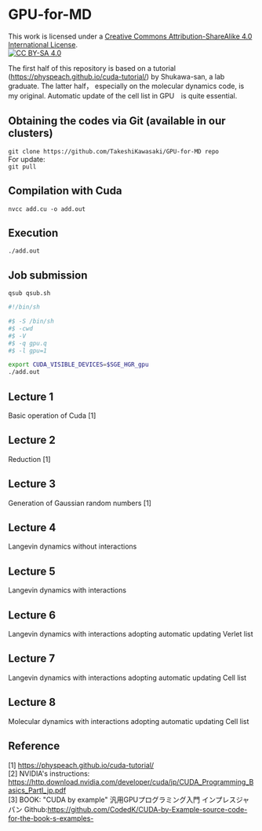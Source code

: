# GPU-for-MD <br>
This work is licensed under a
[Creative Commons Attribution-ShareAlike 4.0 International License][cc-by-sa].<br>
[![CC BY-SA 4.0][cc-by-sa-image]][cc-by-sa]

[cc-by-sa]: http://creativecommons.org/licenses/by-sa/4.0/
[cc-by-sa-image]: https://licensebuttons.net/l/by-sa/4.0/88x31.png
[cc-by-sa-shield]: https://img.shields.io/badge/License-CC%20BY--SA%204.0-lightgrey.svg

The first half of this repository is based on a tutorial (https://physpeach.github.io/cuda-tutorial/) by Shukawa-san, a lab graduate. 
The latter half， especially on the molecular dynamics code, is my original. Automatic update of the cell list in GPU　is quite essential.

## Obtaining the codes via Git (available in our clusters) <br>
 `git clone https://github.com/TakeshiKawasaki/GPU-for-MD repo` <br>
 For update:<br>
 `git pull` 
 
## Compilation with Cuda <br>
 `nvcc add.cu -o add.out` 
## Execution <br>
`./add.out` 

## Job submission <br>
`qsub qsub.sh` 

```shell:qsub.sh
#!/bin/sh                                                                                                                 

#$ -S /bin/sh                                                                                                             
#$ -cwd                                                                                                                   
#$ -V                                                                                                                     
#$ -q gpu.q                                                                                                               
#$ -l gpu=1                                                                                                               

export CUDA_VISIBLE_DEVICES=$SGE_HGR_gpu
./add.out
```

## Lecture 1 <br>
Basic operation of Cuda [1]
## Lecture 2 <br>
Reduction [1]
## Lecture 3 <br>
Generation of Gaussian random numbers [1]
## Lecture 4 <br>
Langevin dynamics without interactions
## Lecture 5 <br>
Langevin dynamics with interactions
## Lecture 6 <br>
Langevin dynamics with interactions adopting automatic updating Verlet list 
## Lecture 7 <br>
Langevin dynamics with interactions adopting automatic updating Cell list

## Lecture 8 <br>
Molecular dynamics with interactions adopting automatic updating Cell list


## Reference <br>
[1] https://physpeach.github.io/cuda-tutorial/ <br>
[2] NVIDIA's instructions:  https://http.download.nvidia.com/developer/cuda/jp/CUDA_Programming_Basics_PartI_jp.pdf <br>
[3] BOOK: "CUDA by example" 汎用GPUプログラミング入門 インプレスジャパン  Github:https://github.com/CodedK/CUDA-by-Example-source-code-for-the-book-s-examples-

